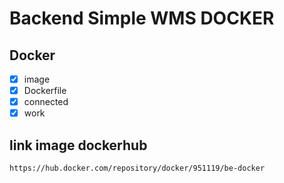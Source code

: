 # Backend Simple WMS DOCKER

## Docker
- [x] image
- [x] Dockerfile
- [x] connected
- [x] work

## link image dockerhub
```
https://hub.docker.com/repository/docker/951119/be-docker

```

